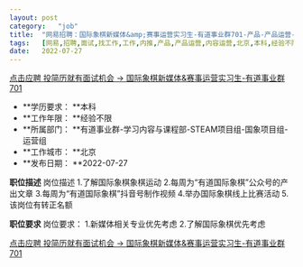 ```yaml
---
layout:	post
category:	"job"
title:	"网易招聘：国际象棋新媒体&amp;赛事运营实习生-有道事业群701-产品-产品运营-内容运营-北京本科经验不限"
tags:	[网易,招聘,面试,找工作,工作,内推,产品,产品运营,内容运营,北京,本科,经验不限]
date:	2022-07-27
---
```


[点击应聘 投简历就有面试机会 -> 国际象棋新媒体&amp;赛事运营实习生-有道事业群701](http://mobile.bole.netease.com/bole/boleDetail?id=41785&employeeId=346f03c3cda5f04c&key=all)



- **学历要求： **本科
- **工作年限： **经验不限
- **所属部门： **有道事业群-学习内容与课程部-STEAM项目组-国象项目组-运营组
- **工作城市： **北京
- **发布日期： **2022-07-27



**职位描述**
岗位描述
1.了解国际象棋象棋运动
2.每周为“有道国际象棋”公众号的产出文章
3.每周为“有道国际象棋”抖音号制作视频
4.举办国际象棋线上比赛活动
5.该岗位有转正名额



**职位要求**
岗位要求：
1.新媒体相关专业优先考虑
2.了解国际象棋优先考虑



[点击应聘 投简历就有面试机会 -> 国际象棋新媒体&amp;赛事运营实习生-有道事业群701](http://mobile.bole.netease.com/bole/boleDetail?id=41785&employeeId=346f03c3cda5f04c&key=all)